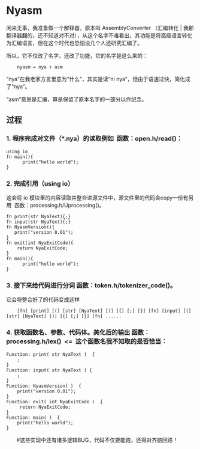 # Nyasm

闲来无事，我准备做一个解释器，原本叫 AssemblyConverter （汇编转化 | 我那翻译器翻的，还不知道对不对），从这个名字不难看出，其功能是将高级语言转化为汇编语言，但在这个时代也恐怕没几个人还研究汇编了。

所以，它不仅改了名字，还改了功能，它的名字是这么来的：

        nyasm = nya + asm

“nya”在我老家方言里意为“什么”，其实是读“ni nya”，但由于语速过快，简化成了“nya”。

“asm”意思是汇编，算是保留了原本名字的一部分以作纪念。

## 过程

### 1. 程序完成对文件（*.nya）的读取例如  函数：open.h/read()：

    using io
    fn main(){
          print("hello world");
    }

### 2. 完成引用（using io）

这会将 io 模块里的内容读取并整合进源文件中，源文件里的代码会copy一份有另用  函数：processing.h/Uprocessing()。

    fn print(str NyaText){;}
    fn input(str NyaText){;}
    fn NyasmVersion(){
       print("version 0.01");
    }
    fn exit(int NyaExitCode){
        return NyaExitCode;
    }      
    fn main(){
          print("hello world");
    }

### 3. 接下来给代码进行分词 函数：token.h/tokenizer_code()。

它会将整合好了的代码变成这样

        [fn] [print] [(] [str] [NyaText] [)] [{] [;] [}] [fn] [input] [(] [str] [NyaText] [)] [{] [;] [}] [fn] ......

### 4. 获取函数名、参数、代码体。美化后的输出 函数：processing.h/lex()  <=  这个函数名我不知取的是否恰当：

    Function: print( str NyaText )  {     
        ;   
    }                                                
    Function: input( str NyaText ) {     
        ; 
    }                                                
    Function: NyasmVersion( )  {        
        print("version 0.01");         
    }                                                
    Function: exit( int NyaExitCode )  {
         return NyaExitCode;            
    }                                                
    Function: main( )  {                     
        print("hello world");           
    }                                          
      
#这些实现中还有诸多逻辑BUG，代码不仅要能跑，还得对齐脑回路！
